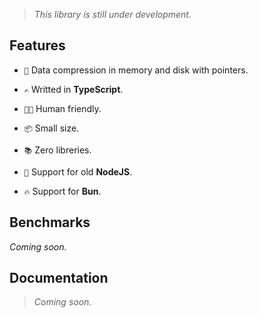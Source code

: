> _This library is still under development._

## Features

- `🔀` Data compression in memory and disk with pointers.

- `✍` Writted in **TypeScript**.

- `🧘🏻` Human friendly.

- `📦` Small size.

- `📚` Zero libreries.

- `🚚` Support for old **NodeJS**.

- `🔥` Support for **Bun**.

## Benchmarks

_Coming soon._

## Documentation

> _Coming soon._
